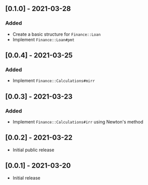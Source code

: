 ## [0.1.0] - 2021-03-28

### Added
* Create a basic structure for `Finance::Loan`
* Implement `Finance::Loan#pmt`


## [0.0.4] - 2021-03-25

### Added
* Implement `Finance::Calculations#mirr`

## [0.0.3] - 2021-03-23

### Added
* Implement `Finance::Calculations#irr` using Newton's method

## [0.0.2] - 2021-03-22

- Initial public release


## [0.0.1] - 2021-03-20

- Initial release
